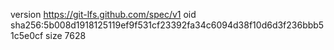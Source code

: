 version https://git-lfs.github.com/spec/v1
oid sha256:5b008d1918125119ef9f531cf23392fa34c6094d38f10d6d3f236bbb51c5e0cf
size 7628
